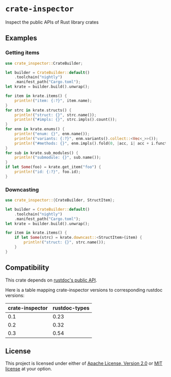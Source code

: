 # `crate-inspector`

Inspect the public APIs of Rust library crates

## Examples

### Getting items

```rust
use crate_inspector::CrateBuilder;

let builder = CrateBuilder::default()
    .toolchain("nightly")
    .manifest_path("Cargo.toml");
let krate = builder.build().unwrap();

for item in krate.items() {
    println!("item: {:?}", item.name);
}
for strc in krate.structs() {
    println!("struct: {}", strc.name());
    println!("#impls: {}", strc.impls().count());
}
for enm in krate.enums() {
    println!("enum: {}", enm.name());
    println!("variants: {:?}", enm.variants().collect::<Vec<_>>());
    println!("#methods: {}", enm.impls().fold(0, |acc, i| acc + i.functions().count()));
}
for sub in krate.sub_modules() {
    println!("submodule: {}", sub.name());
}
if let Some(foo) = krate.get_item("foo") {
    println!("id: {:?}", foo.id);
}
```

### Downcasting

```rust
use crate_inspector::{CrateBuilder, StructItem};

let builder = CrateBuilder::default()
    .toolchain("nightly")
    .manifest_path("Cargo.toml");
let krate = builder.build().unwrap();

for item in krate.items() {
    if let Some(strc) = krate.downcast::<StructItem>(item) {
        println!("struct: {}", strc.name());
    }
}
```

## Compatibility

This crate depends on [rustdoc's public API](https://github.com/rust-lang/rustdoc-types).

Here is a table mapping crate-inspector versions to corresponding rustdoc versions:

| crate-inspector | rustdoc-types |
|-----------------|---------|
| 0.1             | 0.23    |
| 0.2             | 0.32    |
| 0.3             | 0.54    |

## License

This project is licensed under either of [Apache License, Version 2.0](LICENSE-APACHE) or [MIT license](LICENSE-MIT) at your option.
